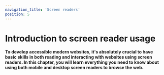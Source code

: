 ```yaml
---
navigation_title: 'Screen readers'
position: 5
---
```


# Introduction to screen reader usage

**To develop accessible modern websites, it's absolutely crucial to have basic skills in both reading and interacting with websites using screen readers. In this chapter, you will learn everything you need to know about using both mobile and desktop screen readers to browse the web.**
